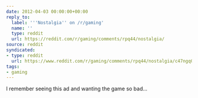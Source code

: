 ```yaml
---
date: 2012-04-03 00:00:00+00:00
reply_to:
  label: '''Nostalgia'' on /r/gaming'
  name: ''
  type: reddit
  url: https://reddit.com/r/gaming/comments/rpq44/nostalgia/
source: reddit
syndicated:
- type: reddit
  url: https://www.reddit.com/r/gaming/comments/rpq44/nostalgia/c47ngq0/
tags:
- gaming
---
```


I remember seeing this ad and wanting the game so bad...